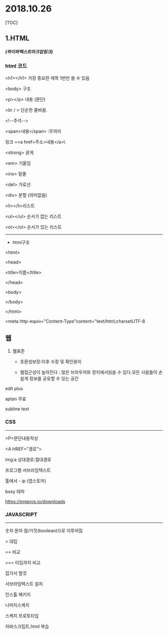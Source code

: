 # 2018.10.26

[TOC]

## 1.HTML

##### (하이퍼텍스트마크업링크)

### html 코드

\<h1>\</h1> 가장 중요한 제목 1번만 쓸 수 있음

\<body> 구조

\<p>\</p> 내용 (문단)

\<br / > 단순한 줄바꿈.

\<!--주석-->

\<span>내용\</span>  :무의미

링크 =\<a href=주소>내용\</a>\

\<strong> 굵게

\<em> 기울임

\<ins> 밑줄

\<del> 가로선

\<div> 분할 (의미없음)

\<li>\</li>리스트 

\<ul>\</ul> 순서가 없는 리스트

\<ol>\</ol> 순서가 있는 리스트



---

- html구조

\<html>

\<head>

\<title>이름\</title>

\</head>

\<body>

\</body>

\</html>





<meta http-equiv="Content-Type"content="text/html;charsetUTF-8

## 웹

1. 웹표준

   - 호환성보장:이후 수정 및 확인용이

   - 웹접근성이 높아진다 : 많은 브라우저와 장치에서읽을 수 있다.모든 사람들이 손쉽게 정보를 공유할 수 있는 공간


edit plus

aptan 무료

subline text 





### CSS

---

\<P>문단내용작성

\<A HREF="경로">

img:a 상대경로:절대경로





프로그램 서브라임텍스트

툴에서 - ip (앱스토어)

boxy 테마

https://prepros.io/downloads

### JAVASCRIPT

---



숫자 문자 참/거짓(boolean)으로 이루어짐

= 대입

== 비교 

=== 타입까지 비교







집가서 할것



서브라임텍스트 설치

인스톨 페키지

나머지스케치

스케치 프로토타입

자바스크립트,html 복습